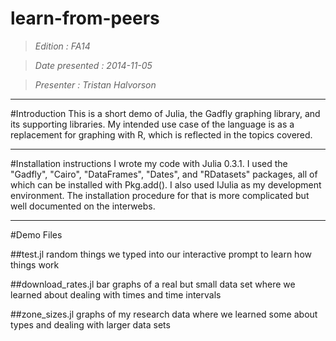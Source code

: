 learn-from-peers
================

>*Edition			: FA14*

>*Date presented 	: 2014-11-05*

>*Presenter			: Tristan Halvorson*

***

#Introduction
This is a short demo of Julia, the Gadfly graphing library, and its supporting libraries.  My intended use case of the language is as a replacement for graphing with R, which is reflected in the topics covered.

***

#Installation instructions
I wrote my code with Julia 0.3.1.  I used the "Gadfly", "Cairo", "DataFrames", "Dates", and "RDatasets" packages, all of which can be installed with Pkg.add().  I also used IJulia as my development environment.  The installation procedure for that is more complicated but well documented on the interwebs.
***

#Demo Files

##test.jl
random things we typed into our interactive prompt to learn how things work

##download_rates.jl
bar graphs of a real but small data set where we learned about dealing with times and time intervals

##zone_sizes.jl
graphs of my research data where we learned some about types and dealing with larger data sets
